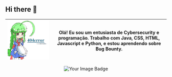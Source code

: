 ## Hi there 👋
| <img src="7447334da9d0fcb9269517e9375365dc-removebg-preview.png" width="500"> | **Olá! Eu sou um entusiasta de Cybersecurity e programação. Trabalho com Java, CSS, HTML, Javascript e Python, e estou aprendendo sobre Bug Bounty.** |
|---|---|
<p align="center">
  <img src="https://tryhackme-badges.s3.amazonaws.com/fitgirl.png" alt="Your Image Badge"/>
</p>





